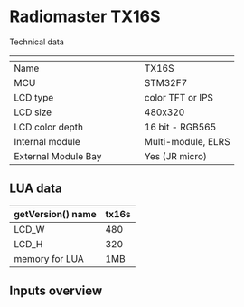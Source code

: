 # Radiomaster TX16S

Technical data

<table data-header-hidden><thead><tr><th width="215"></th><th></th></tr></thead><tbody><tr><td>Name</td><td>TX16S</td></tr><tr><td>MCU</td><td>STM32F7</td></tr><tr><td>LCD type</td><td>color TFT or IPS </td></tr><tr><td>LCD size</td><td>480x320</td></tr><tr><td>LCD color depth</td><td>16 bit - RGB565</td></tr><tr><td>Internal module</td><td>Multi-module, ELRS</td></tr><tr><td>External Module Bay</td><td>Yes (JR micro)</td></tr></tbody></table>

## LUA data

| getVersion() name | tx16s |
| ----------------- | ----- |
| LCD\_W            | 480   |
| LCD\_H            | 320   |
| memory for LUA    | 1MB   |

## Inputs overview
